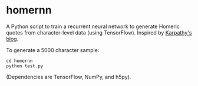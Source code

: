 # homernn

A Python script to train a recurrent neural network to generate Homeric quotes from character-level data (using TensorFlow). Inspired by [Karpathy's blog](http://karpathy.github.io/2015/05/21/rnn-effectiveness/).

To generate a 5000 character sample:

```unix
cd homernn
python test.py
```

(Dependencies are TensorFlow, NumPy, and h5py).

